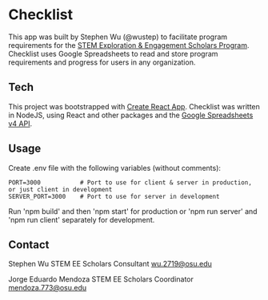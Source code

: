 # Checklist

This app was built by Stephen Wu (@wustep) to facilitate program requirements for the [STEM Exploration & Engagement Scholars Program](https://u.osu.edu/stemeescholars/). Checklist uses Google Spreadsheets to read and store program requirements and progress for users in any organization.

## Tech

This project was bootstrapped with [Create React App](https://github.com/facebookincubator/create-react-app). Checklist was written in NodeJS, using React and other packages and the [Google Spreadsheets v4 API](https://developers.google.com/sheets/api/).

## Usage

Create .env file with the following variables (without comments):
```
PORT=3000			# Port to use for client & server in production, or just client in development
SERVER_PORT=3000	# Port to use for server in development
```

Run 'npm build' and then 'npm start' for production or 'npm run server' and 'npm run client' separately for development.

## Contact

Stephen Wu
STEM EE Scholars Consultant
wu.2719@osu.edu

Jorge Eduardo Mendoza
STEM EE Scholars Coordinator
mendoza.773@osu.edu
